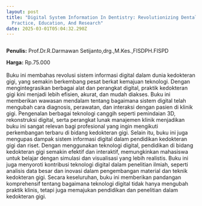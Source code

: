 ```yaml
---
layout: post
title: "Digital System Information In Dentistry: Revolutionizing Dental
  Practice, Education, And Research"
date: 2025-03-01T05:04:32.290Z
---
```

![]()

**P﻿enulis:** Prof.Dr.R.Darmawan Setijanto,drg.,M.Kes.,FISDPH.FISPD

**Harga:** Rp.75.000\
\
Buku ini membahas revolusi sistem informasi digital dalam dunia kedokteran gigi, yang semakin berkembang pesat berkat kemajuan teknologi. Dengan mengintegrasikan berbagai alat dan perangkat digital, praktik kedokteran gigi kini menjadi lebih efisien, akurat, dan mudah diakses. Buku ini memberikan wawasan mendalam tentang bagaimana sistem digital telah mengubah cara diagnosis, perawatan, dan interaksi dengan pasien di klinik gigi. Pengenalan berbagai teknologi canggih seperti pemindaian 3D, rekonstruksi digital, serta perangkat lunak manajemen klinik menjadikan buku ini sangat relevan bagi profesional yang ingin mengikuti perkembangan terbaru di bidang kedokteran gigi.
	Selain itu, buku ini juga mengupas dampak sistem informasi digital dalam pendidikan kedokteran gigi dan riset. Dengan menggunakan teknologi digital, pendidikan di bidang kedokteran gigi semakin efektif dan interaktif, memungkinkan mahasiswa untuk belajar dengan simulasi dan visualisasi yang lebih realistis. Buku ini juga menyoroti kontribusi teknologi digital dalam penelitian ilmiah, seperti analisis data besar dan inovasi dalam pengembangan material dan teknik kedokteran gigi. Secara keseluruhan, buku ini memberikan pandangan komprehensif tentang bagaimana teknologi digital tidak hanya mengubah praktik klinis, tetapi juga memajukan pendidikan dan penelitian dalam kedokteran gigi.